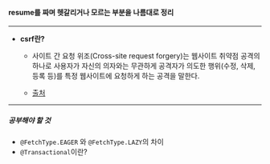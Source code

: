 #### resume를 짜며 헷갈리거나 모르는 부분을 나름대로 정리

---

- **csrf란?**
  - 사이트 간 요청 위조(Cross-site request forgery)는 웹사이트 취약점 공격의 하나로 사용자가 자신의 의자와는 무관하게 공격자가 의도한 행위(수정, 삭제, 등록 등)를 특정 웹사이트에 요청하게 하는 공격을 말한다.

  - [출처](https://ko.wikipedia.org/wiki/%EC%82%AC%EC%9D%B4%ED%8A%B8_%EA%B0%84_%EC%9A%94%EC%B2%AD_%EC%9C%84%EC%A1%B0)


---
##### 공부해야 할 것

- `@FetchType.EAGER` 와 `@FetchType.LAZY`의 차이
- `@Transactional`이란? 
